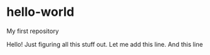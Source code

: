 # hello-world
My first repository

Hello! Just figuring all this stuff out.
Let me add this line.
And this line
